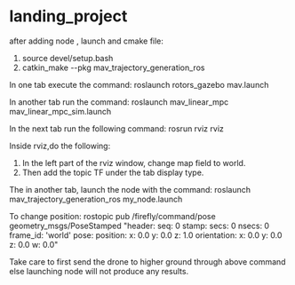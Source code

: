 # landing_project
after adding node , launch and cmake file:
1. source devel/setup.bash
2. catkin_make --pkg mav_trajectory_generation_ros

In one tab execute the command:
roslaunch rotors_gazebo mav.launch

In another tab run the command:
roslaunch mav_linear_mpc mav_linear_mpc_sim.launch

In the next tab run the following command:
rosrun rviz rviz

Inside rviz,do the following:
1. In the left part of the rviz window, change map field to world.
2. Then add the topic TF under the tab display type.

The in another tab, launch the node with the command:
roslaunch mav_trajectory_generation_ros my_node.launch

To change position:
rostopic pub /firefly/command/pose geometry_msgs/PoseStamped "header:
     seq: 0
     stamp:
       secs: 0
       nsecs: 0
     frame_id: 'world'
   pose:
     position:
       x: 0.0
       y: 0.0
       z: 1.0
     orientation:
       x: 0.0
       y: 0.0
       z: 0.0
       w: 0.0"
       
Take care to first send the drone to higher ground through above command else launching node will not produce any results.
